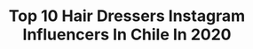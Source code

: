 ---
title: Top 10 Hair Dressers Instagram Influencers In Chile In 2020
description: >-
  Find top hair dressers Instagram influencers in Chile in 2020. Most popular hashtags: #hair #love #redlips #skincare.
platform: Instagram
profiles:
  - username: "marianabacarreza_mbomakeup"
    fullname: >-
      Makeup & Hair
    location: "Chile"
    followers: 18190
    engagement: 374
    commentsToLikes: 0.363725
    id: ck6tzyzpacobz0j71v9jm7tiq
    verified: false
    hashtags: "#wedding, #weddingdress, #glowymakeup, #makeuptutorial"
  - username: "macasanchezoficial"
    fullname: >-
      Maca Sánchez
    location: "Chile"
    followers: 75695
    engagement: 215
    commentsToLikes: 0.048823
    id: ck5btq30igegl0i110ngsp2sp
    verified: false
    hashtags: "#casilleroencasa, #cuarentena, #distanciasocial, #pijama"
  - username: "trinidaddesign"
    fullname: >-
      Trinidad Waldorf
    location: "Chile"
    followers: 11249
    engagement: 1172
    commentsToLikes: 0.024392
    id: ck8t1fkzgvkvi0j78nnwqe5hw
    verified: false
    hashtags: "#redlips, #model"
  - username: "carlynromro"
    fullname: >-
      Carlyn Romero
    location: "Chile"
    followers: 64466
    engagement: 1644
    commentsToLikes: 0.069793
    id: ck5ho87pyp41l0i11kesue418
    verified: false
    hashtags: "#black, #tbt, #verde, #venezolana"
  - username: "francis.longstocking"
    fullname: >-
      Francisca 🍀
    location: "Chile"
    followers: 76097
    engagement: 734
    commentsToLikes: 0.015107
    id: ck8t429el58yq0j78et8mkudf
    verified: false
    hashtags: "#gingergirl, #naturalredhead, #redessociales, #ruivassexy"
  - username: "nideconi"
    fullname: >-
      𝑪𝒐𝒏𝒔𝒕𝒂𝒏𝒛𝒂 | † = ♡
    location: "Chile"
    followers: 12259
    engagement: 617
    commentsToLikes: 0.074622
    id: ck6txc3xzwzvp0j71q63390fb
    verified: false
    hashtags: "#ootdinspiration, #pelo, #faith, #viajes"
  - username: "marco_escobar01"
    fullname: >-
      𝑴𝒂𝒓𝒄𝒐 𝑹𝒂𝒚⚡️🇨🇺
    location: "Chile"
    followers: 3636
    engagement: 1183
    commentsToLikes: 0.264890
    id: ckaov2e7l2tni0i78czgyz0h1
    verified: false
    hashtags: "#bryantmyers, #model, #naranja, #flow"
  - username: "franciscochavez1"
    fullname: >-
      franciscochavez
    location: "Chile"
    followers: 40604
    engagement: 383
    commentsToLikes: 0.035691
    id: ck6tl03155qca0j71dqzfuoq5
    verified: false
    hashtags: "#entrenamiento, #personas, #makerupartist, #hair"
  - username: "mtgarcesimboden"
    fullname: >-
      María Trinidad Garcés Imboden
    location: "Chile"
    followers: 16742
    engagement: 472
    commentsToLikes: 0.058217
    id: ck5q12mzh8z1a0i11f5mii4en
    verified: false
    hashtags: "#pics, #travel, #2020, #monday"
  - username: "yunialexmanci"
    fullname: >-
      Alexandra Mancilla 👑
    location: "Chile"
    followers: 12756
    engagement: 501
    commentsToLikes: 0.101166
    id: ckaoto4bjwqf00i785mabw2qv
    verified: false
    hashtags: "#redlips, #black, #veranoinvierno, #fotografia"
---